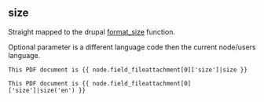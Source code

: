 ## size

Straight mapped to the drupal [format_size](https://api.drupal.org/api/drupal/includes%21common.inc/function/format_size/7) function.

Optional parameter is a different language code then the current node/users language.

```
This PDF document is {{ node.field_fileattachment[0]['size']|size }}
```

```
This PDF document is {{ node.field_fileattachment[0]['size']|size('en') }}
```
